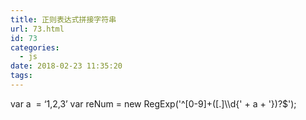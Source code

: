 ```yaml
---
title: 正则表达式拼接字符串
url: 73.html
id: 73
categories:
  - js
date: 2018-02-23 11:35:20
tags:
---
```


var a  = ‘1,2,3’ var reNum = new RegExp('^\[0-9\]+(\[.\]\\\d{' + a + '})?$');